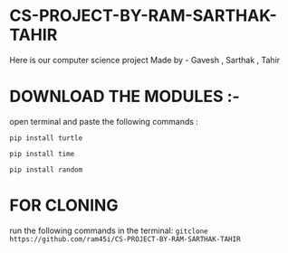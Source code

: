 # CS-PROJECT-BY-RAM-SARTHAK-TAHIR
Here is our computer science project 
Made by - Gavesh , Sarthak , Tahir 
# DOWNLOAD THE MODULES :-
open terminal and paste the following commands :
```
pip install turtle
```
```
pip install time
```
```
pip install random
```
# FOR CLONING 
run the following commands in the terminal:
```gitclone https://github.com/ram45i/CS-PROJECT-BY-RAM-SARTHAK-TAHIR```
